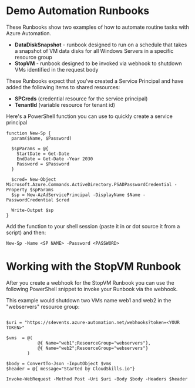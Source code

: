 # Demo Automation Runbooks

These Runbooks show two examples of how to automate routine tasks with Azure Automation.

* **DataDiskSnapshot** - runbook designed to run on a schedule that takes a snapshot of VM data disks for all Windows Servers in a specific resource group
* **StopVM** - runbook designed to be invoked via webhook to shutdown VMs identified in the request body

These Runbooks expect that you've created a Service Principal and have added the following items to shared resources:

* **SPCreds** (credential resource for the service principal)
* **TenantId** (variable resource for tenant id)

Here's a PowerShell function you can use to quickly create a service principal

```
function New-Sp {
  param($Name, $Password)

  $spParams = @{ 
    StartDate = Get-Date
    EndDate = Get-Date -Year 2030
    Password = $Password
  }

  $cred= New-Object Microsoft.Azure.Commands.ActiveDirectory.PSADPasswordCredential -Property $spParams
  $sp = New-AzAdServicePrincipal -DisplayName $Name -PasswordCredential $cred

  Write-Output $sp
}
```
Add the function to your shell session (paste it in or dot source it from a script) and then:

```
New-Sp -Name <SP NAME> -Password <PASSWORD>
```

# Working with the StopVM Runbook

After you create a webhook for the StopVM Runbook you can use the following PowerShell snippet to invoke your Runbook via the webhook.

This example would shutdown two VMs name web1 and web2 in the "webservers" resource group:

```

$uri = "https://s4events.azure-automation.net/webhooks?token=<YOUR TOKEN>"

$vms  = @(
            @{ Name="web1";ResourceGroup="webservers"},
            @{ Name="web2";ResourceGroup="webservers"}
        )

$body = ConvertTo-Json -InputObject $vms
$header = @{ message="Started by CloudSkills.io"}

Invoke-WebRequest -Method Post -Uri $uri -Body $body -Headers $header

```
